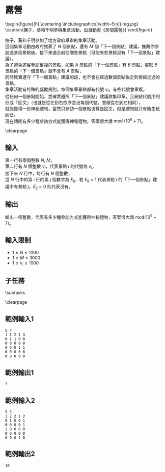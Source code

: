 # 露營

\begin{figure}[h]
\centering
\includegraphics[width=5in]{img.jpg}
\caption{撫子、葵和千明參與集章活動，出自動畫《房間露營》}
\end{figure}

撫子、葵和千明參加了地方政府舉辦的集章活動。  
這個集章活動由政府推薦了 $N$ 個景點，還有 $M$ 個「下一個景點」建議，推薦你參訪過某個景點後，接下來適合前往哪些景點（可能有些景點沒有「下一個景點」建議）。  
為了避免遊客參訪重複的景點，如果 $A$ 景點的「下一個景點」有 $B$ 景點，那麼 $B$ 景點的「下一個景點」就不會有 $A$ 景點，  
同時確實遵守「下一個景點」建議的話，也不會在經過數個景點後走到曾經走過的景點。  
集章活動有特殊的獎勵規則，每個集章景點都有代號 $v_i$，有些代號會重複，  
從任何一個景點開始，並確實遵照「下一個景點」建議收集印章，且景點代號序列形成「回文」（也就是從左到右依序念出每個代號，會跟從右到左相同），  
就能獲得一份神秘禮物，當然只參訪一個景點也算是回文，但是禮物就只有衛生紙而已。  
現在請問有多少種參訪方式能獲得神秘禮物，答案很大請 $\text{mod}~(10^9 + 7)$。  

\clearpage

## 輸入
第一行有兩個整數 $N,~M$，  
第二行有 $N$ 個整數 $v_i$，代表景點 $i$ 的代號為 $v_i$，  
接下來 $N$ 行中，每行有 $N$ 個整數，  
這 $N$ 行中的第 $i$ 行的第 $j$ 個數字為 $E_{ij}$，若 $E_{ij} = 1$ 代表景點 $i$ 的「下一個景點」建議中有景點 $j$，$E_{ij} = 0$ 則代表沒有。  

## 輸出
輸出一個整數，代表有多少種參訪方式能獲得神秘禮物，答案很大請 $\text{mod} (10^9 + 7)$。  

## 輸入限制
 - $1 \leq N \leq 1000$
 - $1 \leq M \leq 3000$
 - $1 \leq v_i \leq 1000$

## 子任務
\subtasks

\clearpage

## 範例輸入1
```
5 4
1 1 2 1 3
0 1 1 0 0
0 0 0 0 0
0 0 0 1 1
0 0 0 0 0
0 0 0 0 0
```

## 範例輸出1
```
7
```

## 範例輸入2
```
5 5
1 2 2 1 2
0 1 0 0 1
0 0 0 0 1
1 0 0 0 0
0 0 0 0 0
0 0 0 1 0
```

## 範例輸出2
```
10
```
